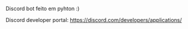 Discord bot feito em pyhton :)

Discord developer portal: https://discord.com/developers/applications/
